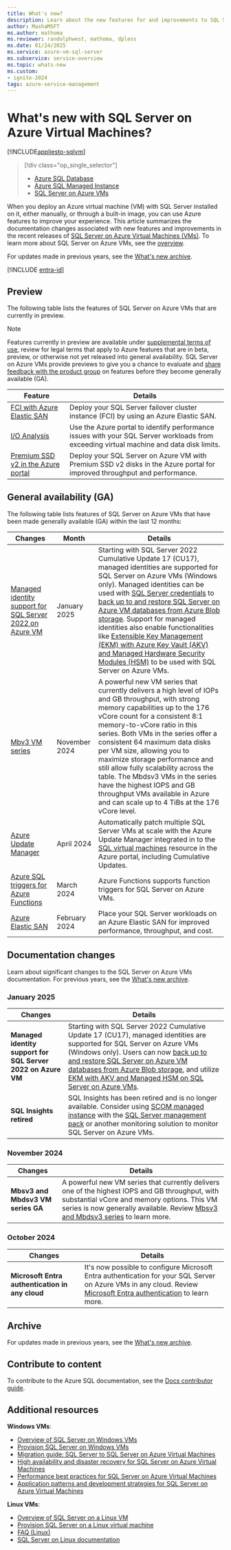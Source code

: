 ```yaml
---
title: What's new?
description: Learn about the new features for and improvements to SQL Server on Azure Virtual Machines.
author: MashaMSFT
ms.author: mathoma
ms.reviewer: randolphwest, mathoma, dpless
ms.date: 01/24/2025
ms.service: azure-vm-sql-server
ms.subservice: service-overview
ms.topic: whats-new
ms.custom:
- ignite-2024
tags: azure-service-management
---
```

# What's new with SQL Server on Azure Virtual Machines?

[!INCLUDE[appliesto-sqlvm](../../includes/appliesto-sqlvm.md)]

> [!div class="op_single_selector"]
> * [Azure SQL Database](../../database/doc-changes-updates-release-notes-whats-new.md?view=azuresql&preserve-view=true)
> * [Azure SQL Managed Instance](../../managed-instance/doc-changes-updates-release-notes-whats-new.md?view=azuresql&preserve-view=true)
> * [SQL Server on Azure VMs](doc-changes-updates-release-notes-whats-new.md?view=azuresql&preserve-view=true)

When you deploy an Azure virtual machine (VM) with SQL Server installed on it, either manually, or through a built-in image, you can use Azure features to improve your experience. This article summarizes the documentation changes associated with new features and improvements in the recent releases of [SQL Server on Azure Virtual Machines (VMs)](https://azure.microsoft.com/services/virtual-machines/sql-server/). To learn more about SQL Server on Azure VMs, see the [overview](sql-server-on-azure-vm-iaas-what-is-overview.md). 

For updates made in previous years, see the [What's new archive](doc-changes-updates-release-notes-whats-new-archive.md). 

[!INCLUDE [entra-id](../../includes/entra-id.md)]

## Preview

The following table lists the features of SQL Server on Azure VMs that are currently in preview.

> [!NOTE]  
> Features currently in preview are available under [supplemental terms of use](https://azure.microsoft.com/support/legal/preview-supplemental-terms/), review for legal terms that apply to Azure features that are in beta, preview, or otherwise not yet released into general availability. SQL Server on Azure VMs provide previews to give you a chance to evaluate and [share feedback with the product group](https://feedback.azure.com/d365community/forum/04fe6ee0-3b25-ec11-b6e6-000d3a4f0da0) on features before they become generally available (GA).

| Feature | Details |
| --- | --- |
| [FCI with Azure Elastic SAN](failover-cluster-instance-azure-elastic-san-manually-configure.md) | Deploy your SQL Server failover cluster instance (FCI) by using an Azure Elastic SAN. |
| [I/O Analysis](storage-performance-analysis.md) | Use the Azure portal to identify performance issues with your SQL Server workloads from exceeding virtual machine and data disk limits. | 
| [Premium SSD v2 in the Azure portal](storage-configuration-premium-ssd-v2.md) | Deploy your SQL Server on Azure VM with Premium SSD v2 disks in the Azure portal for improved throughput and performance. |  

## General availability (GA)

The following table lists features of SQL Server on Azure VMs that have been made generally available (GA) within the last 12 months:

| Changes | Month | Details |
| --- | --- |--- |
| [Managed identity support for SQL Server 2022 on Azure VM](managed-identity-extensible-key-management.md) | January 2025 | Starting with SQL Server 2022 Cumulative Update 17 (CU17), managed identities are supported for SQL Server on Azure VMs (Windows only). Managed identities can be used with [SQL Server credentials](/sql/t-sql/statements/create-credential-transact-sql) to [back up to and restore SQL Server on Azure VM databases from Azure Blob storage](backup-restore-to-url-using-managed-identities.md). Support for managed identities also enable functionalities like [Extensible Key Management (EKM) with Azure Key Vault (AKV) and Managed Hardware Security Modules (HSM)](managed-identity-extensible-key-management.md) to be used with SQL Server on Azure VMs. |
| [Mbv3 VM series](performance-guidelines-best-practices-vm-size.md#mbsv3-and-mbdsv3-series) | November 2024 | A powerful new VM series that currently delivers a high level of IOPs and GB throughput, with strong memory capabilities up to the 176 vCore count for a consistent 8:1 memory-to-vCore ratio in this series. Both VMs in the series offer a consistent 64 maximum data disks per VM size, allowing you to maximize storage performance and still allow fully scalability across the table. The Mbdsv3 VMs in the series have the highest IOPS and GB throughput VMs available in Azure and can scale up to 4 TiBs at the 176 vCore level.|
| [Azure Update Manager](../azure-update-manager-sql-vm.md) | April 2024 | Automatically patch multiple SQL Server VMs at scale with the Azure Update Manager integrated in to the [SQL virtual machines](manage-sql-vm-portal.md) resource in the Azure portal, including Cumulative Updates. |
| [Azure SQL triggers for Azure Functions](/azure/azure-functions/functions-bindings-azure-sql-trigger) | March 2024 | Azure Functions supports function triggers for SQL Server on Azure VMs. |
| [Azure Elastic SAN](performance-guidelines-best-practices-storage.md#azure-elastic-san) | February 2024 | Place your SQL Server workloads on an Azure Elastic SAN for improved performance, throughput, and cost. | 


## Documentation changes 

Learn about significant changes to the SQL Server on Azure VMs documentation. For previous years, see the [What's new archive](doc-changes-updates-release-notes-whats-new-archive.md).

### January 2025

| Changes | Details |
| --- | --- |
| **Managed identity support for SQL Server 2022 on Azure VM** | Starting with SQL Server 2022 Cumulative Update 17 (CU17), managed identities are supported for SQL Server on Azure VMs (Windows only). Users can now [back up to and restore SQL Server on Azure VM databases from Azure Blob storage](backup-restore-to-url-using-managed-identities.md), and utilize [EKM with AKV and Managed HSM on SQL Server on Azure VMs](managed-identity-extensible-key-management.md). |
| **SQL Insights retired** | SQL Insights has been retired and is no longer available. Consider using [SCOM managed instance](/azure/azure-monitor/scom-manage-instance/overview) with the [SQL Server management pack](/system-center/scom/sql-server-management-pack-monitoring-configuration) or another monitoring solution to monitor SQL Server on Azure VMs. |


### November 2024

| Changes | Details |
| --- | --- |
| **Mbsv3 and Mbdsv3 VM series GA** | A powerful new VM series that currently delivers one of the highest IOPS and GB throughput, with substantial vCore and memory options. This VM series is now generally available. Review [Mbsv3 and Mbdsv3 series](performance-guidelines-best-practices-vm-size.md#mbsv3-and-mbdsv3-series) to learn more. |

### October 2024

| Changes | Details |
| --- | --- |
| **Microsoft Entra authentication in any cloud**| It's now possible to configure Microsoft Entra authentication for your SQL Server on Azure VMs in any cloud. Review [Microsoft Entra authentication](configure-azure-ad-authentication-for-sql-vm.md) to learn more. |

## Archive

For updates made in previous years, see the [What's new archive](doc-changes-updates-release-notes-whats-new-archive.md). 

## Contribute to content

To contribute to the Azure SQL documentation, see the [Docs contributor guide](/contribute/).

## Additional resources

**Windows VMs**:

* [Overview of SQL Server on Windows VMs](sql-server-on-azure-vm-iaas-what-is-overview.md)
* [Provision SQL Server on Windows VMs](create-sql-vm-portal.md)
* [Migration guide: SQL Server to SQL Server on Azure Virtual Machines](../../migration-guides/virtual-machines/sql-server-to-sql-on-azure-vm-individual-databases-guide.md)
* [High availability and disaster recovery for SQL Server on Azure Virtual Machines](business-continuity-high-availability-disaster-recovery-hadr-overview.md)
* [Performance best practices for SQL Server on Azure Virtual Machines](./performance-guidelines-best-practices-checklist.md)
* [Application patterns and development strategies for SQL Server on Azure Virtual Machines](application-patterns-development-strategies.md)

**Linux VMs**:

* [Overview of SQL Server on a Linux VM](../linux/sql-server-on-linux-vm-what-is-iaas-overview.md)
* [Provision SQL Server on a Linux virtual machine](../linux/sql-vm-create-portal-quickstart.md)
* [FAQ (Linux)](../linux/frequently-asked-questions-faq.yml)
* [SQL Server on Linux documentation](/sql/linux/sql-server-linux-overview)
